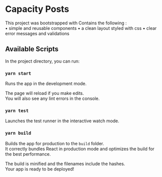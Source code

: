 # Capacity Posts

This project was bootstrapped with
Contains the following :  
• simple and reusable components
• a clean layout styled with css
• clear error messages and validations

## Available Scripts

In the project directory, you can run:

### `yarn start`

Runs the app in the development mode.

The page will reload if you make edits.  
You will also see any lint errors in the console.

### `yarn test`

Launches the test runner in the interactive watch mode.

### `yarn build`

Builds the app for production to the `build` folder.  
It correctly bundles React in production mode and optimizes the build for the best performance.

The build is minified and the filenames include the hashes.  
Your app is ready to be deployed!

